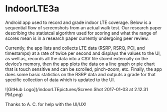 # IndoorLTE3a
Android app used to record and grade indoor LTE coverage. Below is a sequential flow of screenshots from an actual walk test. Our research paper describing the statistcal algorithm used for scoring and what the range of scores mean is in a research paper currently undergoing peer review. 

Currently, the app lists and collects LTE data (RSRP, RSRQ, PCI, and timestamps) at a rate of twice per second and displays the values to the UI, as well as, records all the data into a CSV file stored externally on the device’s memory, then the app plots the data on a line graph or pie chart that is touch sensitive and can be scrolled, pinch-zoom, etc. Finally, the app does some basic statistics on the RSRP data and outputs a grade for that specific collection of data which is updated to the UI.

![GitHub Logo](/indoorLTEpictures/Screen Shot 2017-01-03 at 2.12.31 PM.png)

Thanks to A. C. for help with the UI/UX! 

